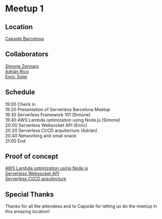 # Meetup 1

## Location

[Capside Barcelona](https://goo.gl/maps/otH6tT7Rq432)

## Collaborators

[Simone Zennaro](https://www.linkedin.com/in/simonezennaro/)  
[Adrián Rico](https://www.linkedin.com/in/adrianseguirico/)  
[Enric Soler](https://www.linkedin.com/in/enricsolerrastrollo/)  

## Schedule

19:00 Check in  
19:20 Presentation of Serverless Barcelona Meetup  
19:30 Serverless Framework 101 (Simone)  
19:40 AWS Lambda optimization using Node.js (Simone)  
20:00 Serverless Websocket API (Enric)  
20:20 Serverless CI/CD arquitecture (Adrián)  
20:40 Networking and small snack  
21:00 End  

## Proof of concept

[AWS Lambda optimization using Node.js](https://github.com/serverless-barcelona/lambda-optimization-http-keep-alive)  
[Serverless Websocket API](https://github.com/serverless-barcelona/serverless-api-gw-sockets)  
[Serverless CI/CD arquitecture](https://github.com/ricosega/serverless-app-sftp-processor)  

## Special Thanks

Thanks for all the attendees and to Capside for letting us do the meetup in this amazing location!
